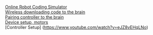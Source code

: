 [Online Robot Coding Simulator](https://youtu.be/31-yUz5AaRU?si=OjRFDhvCXHLEQsDB)<br>
[Wireless downloading code to the brain](https://youtu.be/MIqs7dGDLuY?si=vPrW4wbtZdYin5mf)<br>
[Pairing controller to the brain](https://youtu.be/cssYgIoqU9A?si=02zoL_SdjX9yXanB) <br>
[Device setup, motors](https://youtu.be/TbaOMMKLGG4?si=fIzlkih8RRbeLtSl)<br>
[Controller Setup] (https://www.youtube.com/watch?v=eJZ8vEHqLNo)<br>
